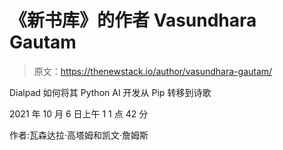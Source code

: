 # 《新书库》的作者 Vasundhara Gautam

> 原文：<https://thenewstack.io/author/vasundhara-gautam/>

Dialpad 如何将其 Python AI 开发从 Pip 转移到诗歌

2021 年 10 月 6 日上午 1 1 点 42 分

作者:瓦森达拉·高塔姆和凯文·詹姆斯